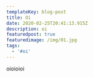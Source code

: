 ```yaml
---
templateKey: blog-post
title: Oi
date: 2020-02-25T20:41:13.915Z
description: oi
featuredpost: true
featuredimage: /img/01.jpg
tags:
  - '#oi'
---
```

oioioioi
